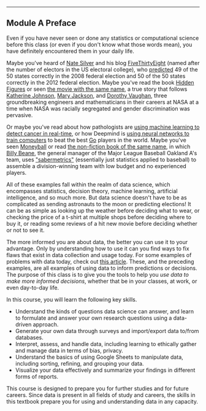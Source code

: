 <!-- Copyright (C)  Google, Runestone Interactive LLC
   This work is licensed under the Creative Commons Attribution-ShareAlike 4.0
   International License. To view a copy of this license, visit
   http://creativecommons.org/licenses/by-sa/4.0/. -->

---
Module A Preface
---

Even if you have never seen or done any statistics or computational
science before this class (or even if you don't know what those words
mean), you have definitely encountered them in your daily life.

Maybe you've heard of [Nate
Silver](https://en.wikipedia.org/wiki/Nate_Silver) and his blog
[FiveThirtyEight](https://fivethirtyeight.com) (named after the number
of electors in the US electoral college), who
[predicted](https://venturebeat.com/2012/11/07/nate-silver/) 49 of the
50 states correctly in the 2008 federal election and 50 of the 50 states
correctly in the 2012 federal election. Maybe you've read the book
[Hidden Figures](https://en.wikipedia.org/wiki/Hidden_Figures_(book)) or
seen [the movie with the same
name](https://en.wikipedia.org/wiki/Hidden_Figures), a true story that
follows [Katherine
Johnson](https://en.wikipedia.org/wiki/Katherine_Johnson), [Mary
Jackson](https://en.wikipedia.org/wiki/Mary_Jackson_(engineer)), and
[Dorothy Vaughan](https://en.wikipedia.org/wiki/Dorothy_Vaughan), three
groundbreaking engineers and mathematicians in their careers at NASA at
a time when NASA was racially segregated and gender discrimination was
pervasive.

Or maybe you've read about how pathologists are [using machine learning
to detect cancer in
real-time](https://www.youtube.com/watch?v=9Mz84cwVmS0), or how Deepmind
is [using neural networks to train
computers](https://deepmind.com/research/alphago/) to beat the best
[Go](https://en.wikipedia.org/wiki/Go_(game)) players in the world.
Maybe you've seen
[Moneyball](https://en.wikipedia.org/wiki/Moneyball_(film)) or read [the
non-fiction book of the same
name](https://en.wikipedia.org/wiki/Moneyball), in which [Billy
Beane](https://en.wikipedia.org/wiki/Billy_Beane), the general manager
of the Major League Baseball Oakland A's team, uses
["sabermetrics"](https://en.wikipedia.org/wiki/Sabermetrics)
(essentially just statistics applied to baseball) to assemble a
division-winning team with low budget and no experienced players.

All of these examples fall within the realm of data science, which
encompasses statistics, decision theory, machine learning, artificial
intelligence, and so much more. But data science doesn't have to be as
complicated as sending astronauts to the moon or predicting elections!
It can be as simple as looking up the weather before deciding what to
wear, or checking the price of a t-shirt at multiple shops before
deciding where to buy it, or reading some reviews of a hit new movie
before deciding whether or not to see it.

The more informed you are about data, the better you can use it to your
advantage. Only by understanding how to use it can you find ways to fix
flaws that exist in data collection and usage today. For some examples
of problems with data today, check out [this
article](https://www.govtech.com/data/When-Big-Data-Gets-It-Wrong.html).
These, and the preceding examples, are all examples of using data to
inform predictions or decisions. The purpose of this class is to give
you the tools to help you *use data to make more informed decisions*,
whether that be in your classes, at work, or even day-to-day life.

In this course, you will learn the following key skills.

-   Understand the kinds of questions data science can answer, and learn
    to formulate and answer your own research questions using a
    data-driven approach.
-   Generate your own data through surveys and import/export data
    to/from databases.
-   Interpret, assess, and handle data, including learning to ethically
    gather and manage data in terms of bias, privacy.
-   Understand the basics of using Google Sheets to manipulate data,
    including sorting, refining, and grouping your data.
-   Visualize your data effectively and summarize your findings in
    different forms of reports.

This course is designed to prepare you for further studies and for
future careers. Since data is present in all fields of study and
careers, the skills in this textbook prepare you for using and
understanding data in any capacity.
